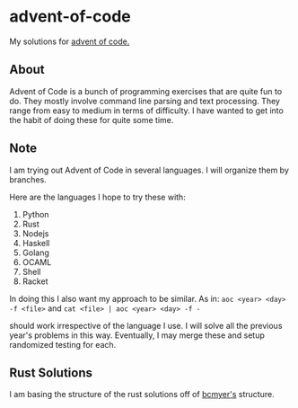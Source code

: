 # advent-of-code

My solutions for [advent of code.](https://adventofcode.com/)

## About

Advent of Code is a bunch of programming exercises that are quite fun to do.
They mostly involve command line parsing and text processing.
They range from easy to medium in terms of difficulty.
I have wanted to get into the habit of doing these for quite some time.

## Note

I am trying out Advent of Code in several languages. I will organize them by branches.

Here are the languages I hope to try these with:

1. Python
2. Rust
3. Nodejs
4. Haskell
5. Golang
6. OCAML
7. Shell
8. Racket

In doing this I also want my approach to be similar.
As in: `aoc <year> <day> -f <file>` and `cat <file> | aoc <year> <day> -f -`

should work irrespective of the language I use.
I will solve all the previous year's problems in this way.
Eventually, I may merge these and setup randomized testing for each.

## Rust Solutions

I am basing the structure of the rust solutions off of [bcmyer's](https://github.com/bcmyers) structure.
